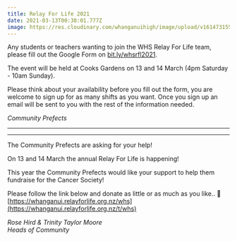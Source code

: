 ```yaml
---
title: Relay For Life 2021
date: 2021-03-13T00:38:01.777Z
image: https://res.cloudinary.com/whanganuihigh/image/upload/v1614731552/News/1397167-615480-34.jpg
---
```

Any students or teachers wanting to join the WHS Relay For Life team, please fill out the Google Form on [bit.ly/whsrfl2021](https://docs.google.com/forms/d/e/1FAIpQLSeIkCmxpPj0Mchr86hEWkiSp2g1sutFvt2PrrxTA_V6WVx7QQ/viewform). 

The event will be held at Cooks Gardens on 13 and 14 March (4pm Saturday - 10am Sunday). 

Please think about your availability before you fill out the form, you are welcome to sign up for as many shifts as you want. Once you sign up an email will be sent to you with the rest of the information needed. 

*Community Prefects*

- - -

- - -

The Community Prefects are asking for your help! 

On 13 and 14 March the annual Relay For Life is happening! 

This year the Community Prefects would like your support to help them fundraise for the Cancer Society! 

Please follow the link below and donate as little or as much as you like.. 🙂\
[https://whanganui.relayforlife.org.nz/whs](https://whanganui.relayforlife.org.nz/t/whs)

*Rose Hird & Trinity Taylor Moore\
Heads of Community*